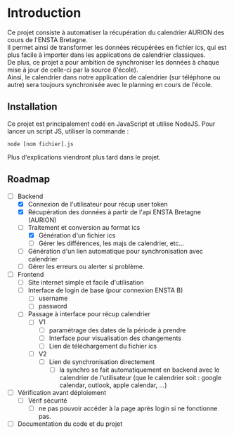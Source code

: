 # Introduction

Ce projet consiste à automatiser la récupération du calendrier AURION des cours de l'ENSTA Bretagne. \
Il permet ainsi de transformer les données récupérées en fichier ics, qui est plus facile à importer dans les applications de calendrier classiques. \
De plus, ce projet a pour ambition de synchroniser les données à chaque mise à jour de celle-ci par la source (l'école). \
Ainsi, le calendrier dans notre application de calendrier (sur téléphone ou autre) sera toujours synchronisée avec le planning en cours de l'école.

## Installation

Ce projet est principalement codé en JavaScript et utilise NodeJS.
Pour lancer un script JS, utiliser la commande :

```nodejs
node [nom fichier].js
```

Plus d'explications viendront plus tard dans le projet.

## Roadmap

- [ ] Backend
  - [x] Connexion de l'utilisateur pour récup user token
  - [x] Récupération des données à partir de l'api ENSTA Bretagne (AURION)
  - [ ] Traitement et conversion au format ics
    - [x] Génération d'un fichier ics
    - [ ] Gérer les différences, les majs de calendrier, etc...
  - [ ] Génération d'un lien automatique pour synchronisation avec calendrier
  - [ ] Gérer les erreurs ou alerter si problème.
- [ ] Frontend
  - [ ] Site internet simple et facile d'utilisation
  - [ ] Interface de login de base (pour connexion ENSTA B)
    - [ ] username
    - [ ] password
  - [ ] Passage à interface pour récup calendrier
    - [ ] V1
      - [ ] paramétrage des dates de la période à prendre
      - [ ] Interface pour visualisation des changements
      - [ ] Lien de téléchargement du fichier ics
    - [ ] V2
      - [ ] Lien de synchronisation directement
        - [ ] la synchro se fait automatiquement en backend avec le calendrier de l'utilisateur (que le calendrier soit : google calendar, outlook, apple calendar, ...)
- [ ] Vérification avant déploiement
  - [ ] Vérif sécurité
    - [ ] ne pas pouvoir accéder à la page après login si ne fonctionne pas.
- [ ] Documentation du code et du projet
